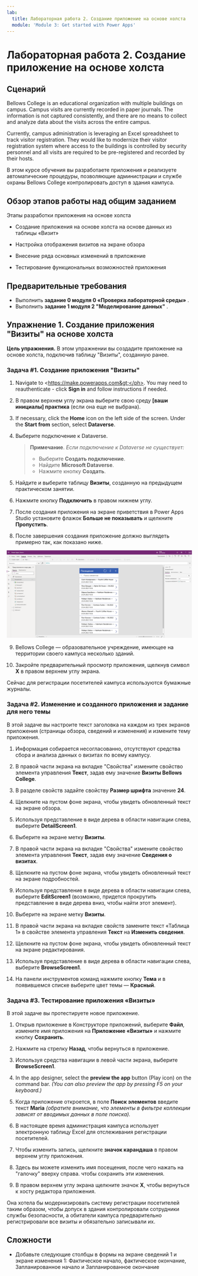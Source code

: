 ```yaml
---
lab:
  title: Лабораторная работа 2. Создание приложение на основе холста
  module: 'Module 3: Get started with Power Apps'
---
```


# <a name="lab-2-how-to-build-a-canvas-app"></a>Лабораторная работа 2. Создание приложение на основе холста

## <a name="scenario"></a>Сценарий

Bellows College is an educational organization with multiple buildings on campus. Campus visits are currently recorded in paper journals. The information is not captured consistently, and there are no means to collect and analyze data about the visits across the entire campus.

Currently, campus administration is leveraging an Excel spreadsheet to track visitor registration. They would like to modernize their visitor registration system where access to the buildings is controlled by security personnel and all visits are required to be pre-registered and recorded by their hosts.

В этом курсе обучения вы разработаете приложения и реализуете автоматические процедуры, позволяющие администрации и службе охраны Bellows College контролировать доступ в здания кампуса.

## <a name="high-level-lab-steps"></a>Обзор этапов работы над общим заданием

Этапы разработки приложения на основе холста

- Создание приложения на основе холста на основе данных из таблицы «Визит»

- Настройка отображения визитов на экране обзора

- Внесение ряда основных изменений в приложение

- Тестирование функциональных возможностей приложения

## <a name="prerequisites"></a>Предварительные требования

- Выполнить **задание 0 модуля 0 «Проверка лабораторной среды»** .
- Выполнить **задание 1 модуля 2 "Моделирование данных"** .

## <a name="exercise-1-create-visits-canvas-app"></a>Упражнение 1. Создание приложения "Визиты" на основе холста

**Цель упражнения.** В этом упражнении вы создадите приложение на основе холста, подключив таблицу "Визиты", созданную ранее.

### <a name="task-1-create-the-visits-app"></a>Задача \#1. Создание приложения "Визиты"

1.  Navigate to <ph id="ph1">&lt;https://make.powerapps.com&gt;</ph>. You may need to reauthenticate - click <bpt id="p1">**</bpt>Sign in<ept id="p1">**</ept> and follow instructions if needed.

2.  В правом верхнем углу экрана выберите свою среду **[ваши инициалы] практика** (если она еще не выбрана).

3.  If necessary, click the <bpt id="p1">**</bpt>Home<ept id="p1">**</ept> icon on the left side of the screen. Under the <bpt id="p1">**</bpt>Start from<ept id="p1">**</ept> section, select <bpt id="p2">**</bpt>Dataverse<ept id="p2">**</ept>.

4.  Выберите подключение к Dataverse.

    > **Примечание**. *Если подключение к Dataverse не существует:*
    > - Выберите **Создать подключение**.
    > - Найдите **Microsoft Dataverse**.
    > - Нажмите кнопку **Создать**.

5.  Найдите и выберите таблицу **Визиты**, созданную на предыдущем практическом занятии.

6.  Нажмите кнопку **Подключить** в правом нижнем углу.

7.  После создания приложения на экране приветствия в Power Apps Studio установите флажок **Больше не показывать** и щелкните **Пропустить**.

8.  После завершения создания приложение должно выглядеть примерно так, как показано ниже.

![Приложение на основе холста, созданное на основе данных таблицы «Визит».](media/2-canvas-app-from-data.png)

9. Bellows College — образовательное учреждение, имеющее на территории своего кампуса несколько зданий.

10. Закройте предварительный просмотр приложения, щелкнув символ **X** в правом верхнем углу экрана.

Сейчас для регистрации посетителей кампуса используются бумажные журналы.

### <a name="task-2-modify-and-theme-the-newly-created-app"></a>Задача \#2. Изменение и созданного приложения и задание для него темы

В этой задаче вы настроите текст заголовка на каждом из трех экранов приложения (страницы обзора, сведений и изменения) и измените тему приложения.

1.  Информация собирается несогласованно, отсутствуют средства сбора и анализа данных о визитах по всему кампусу.

1.  В правой части экрана на вкладке "Свойства" измените свойство элемента управления **Текст**, задав ему значение **Визиты Bellows College**.

1. В разделе свойств задайте свойству **Размер шрифта** значение **24**.

1.  Щелкните на пустом фоне экрана, чтобы увидеть обновленный текст на экране обзора.

1.  Используя представление в виде дерева в области навигации слева, выберите **DetailScreen1**.

1.  Выберите на экране метку **Визиты**.

1.  В правой части экрана на вкладке "Свойства" измените свойство элемента управления **Текст**, задав ему значение **Сведения о визитах**.

1.  Щелкните на пустом фоне экрана, чтобы увидеть обновленный текст на экране подробностей.

1.  Используя представление в виде дерева в области навигации слева, выберите **EditScreen1** (возможно, придется прокрутить представление в виде дерева вниз, чтобы найти этот элемент).

1.  Выберите на экране метку **Визиты**.

1.  В правой части экрана на вкладке свойств замените текст «Таблица 1» в свойстве элемента управления **Текст** на **Изменить сведения**.

1.  Щелкните на пустом фоне экрана, чтобы увидеть обновленный текст на экране редактирования.

1. Используя представление в виде дерева в области навигации слева, выберите **BrowseScreen1**.

1. На панели инструментов команд нажмите кнопку **Тема** и в появившемся списке выберите цвет темы — **Красный**.

### <a name="task-3-test-your-visits-app"></a>Задача \#3. Тестирование приложения «Визиты»

В этой задаче вы протестируете новое приложение.

1.  Открыв приложение в Конструкторе приложений, выберите **Файл**, измените имя приложения на **Приложение «Визиты»** и нажмите кнопку **Сохранить**.

2.  Нажмите на стрелку **Назад**, чтобы вернуться в приложение.

3.  Используя средства навигации в левой части экрана, выберите **BrowseScreen1**.

4.  In the app designer, select the <bpt id="p1">**</bpt>preview the app<ept id="p1">**</ept> button (Play icon) on the command bar. <bpt id="p1">*</bpt>(You can also preview the app by pressing F5 on your keyboard.)<ept id="p1">*</ept>

4.  Когда приложение откроется, в поле **Поиск элементов** введите текст **Maria**
     *(обратите внимание, что элементы в фильтре коллекции зависят от вводимых данных в поле поиска).*

5.  В настоящее время администрация кампуса использует электронную таблицу Excel для отслеживания регистрации посетителей.

6.  Чтобы изменить запись, щелкните **значок карандаша** в правом верхнем углу приложения.

7.  Здесь вы можете изменить имя посещения, после чего нажать на "галочку" вверху справа. чтобы сохранить эти изменения.

8.  В правом верхнем углу экрана щелкните значок **X**, чтобы вернуться к хосту редактора приложения.

Она хотела бы модернизировать систему регистрации посетителей таким образом, чтобы допуск в здания контролировали сотрудники службы безопасности, а обитатели кампуса предварительно регистрировали все визиты и обязательно записывали их.

## <a name="challenges"></a>Сложности

- Добавьте следующие столбцы в формы на экране сведений 1 и экране изменения 1: Фактическое начало, фактическое окончание, Запланированное начало и Запланированное окончание